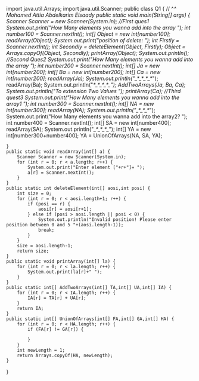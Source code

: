 
import java.util.Arrays;
import java.util.Scanner;
public class Q1 {
      // ^_^  Mohamed Attia Abdelkarim Elsaady 
    public static void main(String[] args) {
        Scanner Scanner = new Scanner(System.in);
        //First ques1
        System.out.print("How Many elements you wanna add into the array ");
        int number100 = Scanner.nextInt();
        int[] Object = new int[number100];
        readArray(Object);
        System.out.print("position of delete: ");
        int Firstly = Scanner.nextInt();
        int Secondly = deleteElement(Object, Firstly);
        Object = Arrays.copyOf(Object, Secondly);
        printArray(Object);
        System.out.println();
        //Second Ques2
        System.out.print("How Many elements you wanna add into the array ");
        int number200 = Scanner.nextInt();
        int[] Ja = new int[number200];
        int[] Ba = new int[number200];
        int[] Ca = new int[number200];
        readArray(Ja);
        System.out.println("_*_*_*_*_*_*_*_*_*_*_*_*_");
        readArray(Ba);
        System.out.println("_*_*_*_*_*_*_*_*_*_*_*_*_*");
        AddTwoArrays(Ja, Ba, Ca);
        System.out.println("To extension Two Values ");
        printArray(Ca);
        //Third quest3
        System.out.print("How Many elements you wanna add into the array1 ");
        int number300 = Scanner.nextInt();
        int[] NA = new int[number300];
        readArray(NA);
        System.out.println("*_*_*_*_*_*_*_*_*_*_");
        System.out.print("How Many elements you wanna add into the array2? ");
        int number400 = Scanner.nextInt();
        int[] SA = new int[number400];
        readArray(SA);
        System.out.println("*_*_*_*_*_*_*_*_*_*_*");
        int[] YA = new int[number300+number400];
        YA = UnionOfArrays(NA, SA, YA);

    }
    public static void readArray(int[] a) {
        Scanner Scanner = new Scanner(System.in);
        for (int r = 0; r < a.length; r++) {
            System.out.print("Enter element ["+r+"]= ");
            a[r] = Scanner.nextInt();
        }
    }
    public static int deleteElement(int[] aosi,int posi) {
        int size = 0;
        for (int r = 0; r < aosi.length+1; r++) {
            if (posi == r) {
                aosi[r] = aosi[r+1];
            } else if (posi > aosi.length || posi < 0) {
                System.out.println("Invalid position! Please enter position between 0 and 5 "+(aosi.length-1));
                break;
            }
        }
        size = aosi.length-1;
        return size;
    }
    public static void printArray(int[] la) {
        for (int r = 0; r < la.length; r++) {
            System.out.print(la[r]+" ");
        }
    }
    public static int[] AddTwoArrays(int[] TA,int[] UA,int[] IA) {
        for (int r = 0; r < IA.length; r++) {
            IA[r] = TA[r] + UA[r];
        }
        return IA;
    }
    public static int[] UnionOfArrays(int[] FA,int[] GA,int[] HA) {
        for (int r = 0; r < HA.length; r++) {
            if (FA[r] != GA[r]) {

            }
        }
        int newLength = 1;
        return Arrays.copyOf(HA, newLength);
    }

}
